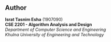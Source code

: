 ## Author  

**Israt Tasnim Esha** (1907090)  
**CSE 2201 - Algorithm Analysis and Design**  
*Department of Computer Science and Engineering*  
*Khulna University of Engineering and Technology*
